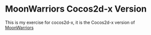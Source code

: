 # MoonWarriors Cocos2d-x Version

This is my exercise for cocos2d-x, it is the Cocos2d-x version of [MoonWarriors]

[MoonWarriors]:https://github.com/ShengxiangChen/MoonWarriors
